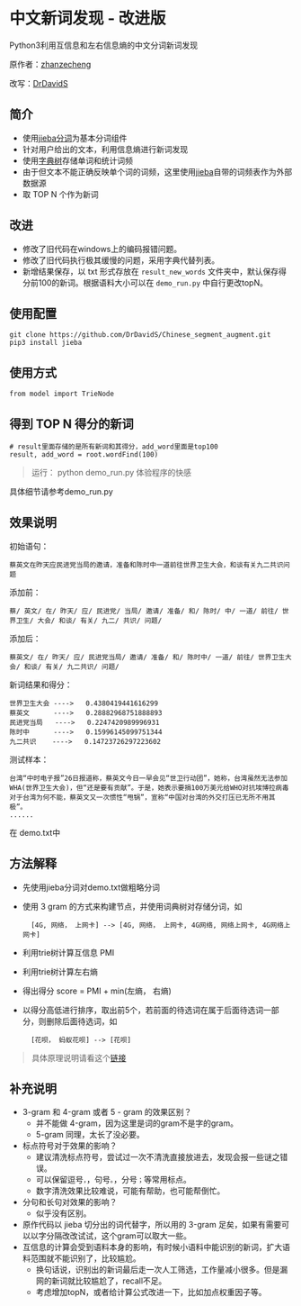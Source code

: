 # 中文新词发现 - 改进版

Python3利用互信息和左右信息熵的中文分词新词发现

原作者：[zhanzecheng](https://github.com/zhanzecheng)

改写：[DrDavidS](https://github.com/DrDavidS/Chinese_segment_augment)

## 简介

* 使用[jieba分词](https://github.com/fxsjy/jieba)为基本分词组件
* 针对用户给出的文本，利用信息熵进行新词发现
* 使用[字典树](https://github.com/zhanzecheng/The-Art-Of-Programming-By-July/blob/master/ebook/zh/06.09.md)存储单词和统计词频
* 由于但文本不能正确反映单个词的词频，这里使用[jieba](https://github.com/fxsjy/jieba)自带的词频表作为外部数据源
* 取 TOP N 个作为新词

## 改进

* 修改了旧代码在windows上的编码报错问题。
* 修改了旧代码执行极其缓慢的问题，采用字典代替列表。
* 新增结果保存，以 txt 形式存放在 `result_new_words` 文件夹中，默认保存得分前100的新词。根据语料大小可以在 `demo_run.py` 中自行更改topN。

## 使用配置

    git clone https://github.com/DrDavidS/Chinese_segment_augment.git
    pip3 install jieba

## 使用方式

    from model import TrieNode

## 得到 TOP N 得分的新词

    # result里面存储的是所有新词和其得分，add_word里面是top100
    result, add_word = root.wordFind(100)

> 运行： python demo_run.py  体验程序的快感

具体细节请参考demo_run.py

## 效果说明

初始语句：

    蔡英文在昨天应民进党当局的邀请，准备和陈时中一道前往世界卫生大会，和谈有关九二共识问题

添加前：

    蔡/ 英文/ 在/ 昨天/ 应/ 民进党/ 当局/ 邀请/ 准备/ 和/ 陈时/ 中/ 一道/ 前往/ 世界卫生/ 大会/ 和谈/ 有关/ 九二/ 共识/ 问题/ 
添加后：

    蔡英文/ 在/ 昨天/ 应/ 民进党当局/ 邀请/ 准备/ 和/ 陈时中/ 一道/ 前往/ 世界卫生大会/ 和谈/ 有关/ 九二共识/ 问题/

新词结果和得分：

    世界卫生大会 ---->   0.4380419441616299
    蔡英文      ---->   0.28882968751888893
    民进党当局   ---->   0.2247420989996931
    陈时中      ---->   0.15996145099751344
    九二共识    ---->   0.14723726297223602

测试样本：

    台湾“中时电子报”26日报道称，蔡英文今日一早会见“世卫行动团”，她称，台湾虽然无法参加WHA(世界卫生大会)，但“还是要有贡献”。于是，她表示要捐100万美元给WHO对抗埃博拉病毒
    对于台湾为何不能，蔡英文又一次惯性“甩锅”，宣称“中国对台湾的外交打压已无所不用其极”。
    ......
在 demo.txt中

## 方法解释

* 先使用jieba分词对demo.txt做粗略分词
* 使用 3 gram 的方式来构建节点，并使用词典树对存储分词，如

        [4G, 网络， 上网卡] --> [4G, 网络， 上网卡, 4G网络, 网络上网卡, 4G网络上网卡]
* 利用trie树计算互信息 PMI
* 利用trie树计算左右熵
* 得出得分 score = PMI + min(左熵， 右熵)
* 以得分高低进行排序，取出前5个，若前面的待选词在属于后面待选词一部分，则删除后面待选词，如

        [花呗， 蚂蚁花呗] --> [花呗]

>具体原理说明请看这个[链接](https://www.jianshu.com/p/e9313fd692ef)

## 补充说明

* 3-gram 和 4-gram 或者 5 - gram 的效果区别？
  * 并不能做 4-gram，因为这里是词的gram不是字的gram。
  * 5-gram 同理，太长了没必要。
* 标点符号对于效果的影响？
  * 建议清洗标点符号，尝试过一次不清洗直接放进去，发现会报一些谜之错误。
  * 可以保留逗号`，`，句号`。`，分号`；`等常用标点。
  * 数字清洗效果比较难说，可能有帮助，也可能帮倒忙。
* 分句和长句对效果的影响？
  * 似乎没有区别。
* 原作代码以 jieba 切分出的词代替字，所以用的 3-gram 足矣，如果有需要可以以字分隔改改试试，这个gram可以取大一些。
* 互信息的计算会受到语料本身的影响，有时候小语料中能识别的新词，扩大语料范围就不能识别了，比较尴尬。
  * 换句话说，识别出的新词最后走一次人工筛选，工作量减小很多。但是漏网的新词就比较尴尬了，recall不足。
  * 考虑增加topN，或者给计算公式改进一下，比如加点权重因子等。
